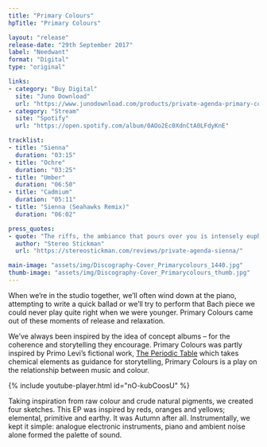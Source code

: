 ```yaml
---
title: "Primary Colours"
hpTitle: "Primary Colours"

layout: "release"
release-date: "29th September 2017"
label: "Needwant"
format: "Digital"
type: "original"

links:
- category: "Buy Digital"
  site: "Juno Download"
  url: "https://www.junodownload.com/products/private-agenda-primary-colours/3523212-02/"
- category: "Stream"
  site: "Spotify"
  url: "https://open.spotify.com/album/0AOo2Ec0XdnCtA0LFdyKnE"

tracklist:
- title: "Sienna"
  duration: "03:15"
- title: "Ochre"
  duration: "03:25"
- title: "Umber"
  duration: "06:50"
- title: "Cadmium"
  duration: "05:11"
- title: "Sienna (Seahawks Remix)"
  duration: "06:02"

press_quotes:
- quote: "The riffs, the ambiance that pours over you is intensely euphoric. It has the effect of leaving you feeling completely at one with your current moment."
  author: "Stereo Stickman"
  url: "https://stereostickman.com/reviews/private-agenda-sienna/"

main-image: "assets/img/Discography-Cover_Primarycolours_1440.jpg"
thumb-image: "assets/img/Discography-Cover_Primarycolours_thumb.jpg"
---
```


When we’re in the studio together, we’ll often wind down at the piano, attempting to write a quick ballad or we’ll try to perform that Bach piece we could never play quite right when we were younger. Primary Colours came out of these moments of release and relaxation. 

We’ve always been inspired by the idea of concept albums – for the coherence and storytelling they encourage. Primary Colours was partly inspired by Primo Levi’s fictional work, [The Periodic Table](https://en.wikipedia.org/wiki/The_Periodic_Table_(short_story_collection)) which takes chemical elements as guidance for storytelling, Primary Colours is a play on the relationship between music and colour. 

{% include youtube-player.html id="nO-kubCoosU" %}

Taking inspiration from raw colour and crude natural pigments, we created four sketches. This EP was inspired by reds, oranges and yellows; elemental, primitive and earthy. It was Autumn after all. Instrumentally, we kept it simple: analogue electronic instruments, piano and ambient noise alone formed the palette of sound.